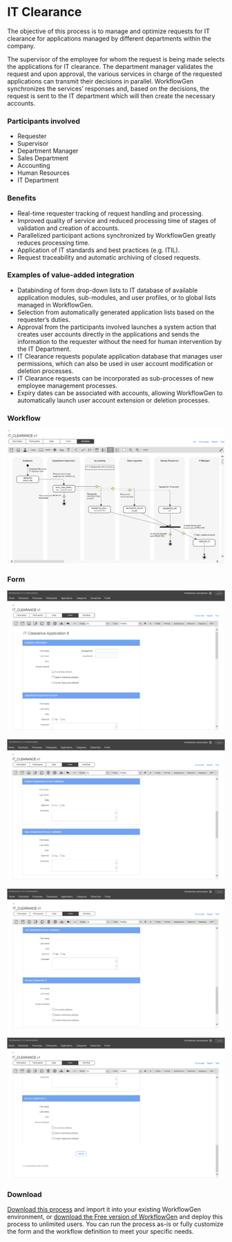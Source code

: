 # IT Clearance

The objective of this process is to manage and optimize requests for IT clearance for applications managed by different departments within the company.

The supervisor of the employee for whom the request is being made selects the applications for IT clearance. The department manager validates the request and upon approval, the various services in charge of the requested applications can transmit their decisions in parallel. WorkflowGen synchronizes the services’ responses and, based on the decisions, the request is sent to the IT department which will then create the necessary accounts.

### Participants involved

* Requester
* Supervisor
* Department Manager
* Sales Department
* Accounting
* Human Resources
* IT Department

### Benefits

* Real-time requester tracking of request handling and processing.
* Improved quality of service and reduced processing time of stages of validation and creation of accounts.
* Parallelized participant actions synchronized by WorkflowGen greatly reduces processing time.
* Application of IT standards and best practices \(e.g. ITIL\).
* Request traceability and automatic archiving of closed requests.

### Examples of value-added integration

* Databinding of form drop-down lists to IT database of available application modules, sub-modules, and user profiles, or to global lists managed in WorkflowGen.
* Selection from automatically generated application lists based on the requester’s duties.
* Approval from the participants involved launches a system action that creates user accounts directly in the applications and sends the information to the requester without the need for human intervention by the IT Department.
* IT Clearance requests populate application database that manages user permissions, which can also be used in user account modification or deletion processes.
* IT Clearance requests can be incorporated as sub-processes of new employee management processes.
* Expiry dates can be associated with accounts, allowing WorkflowGen to automatically launch user account extension or deletion processes.


### Workflow

![IT Clearance workflow](assets/IT-clearance-workflow.png)

### Form
![IT Clearance form 1](assets/IT-clearance-form-1.png)<br /><br />
![IT Clearance form 2](assets/IT-clearance-form-2.png)<br /><br />
![IT Clearance form 3](assets/IT-clearance-form-3.png)<br /><br />
![IT Clearance form 3](assets/IT-clearance-form-4.png)


### Download

[Download this process](dist/it-clearance-v1.xml.zip) and import it into your existing WorkflowGen environment, or [download the Free version of WorkflowGen](https://www.workflowgen.com/download-free-workflow-software/) and deploy this process to unlimited users. You can run the process as-is or fully customize the form and the workflow definition to meet your specific needs. 

